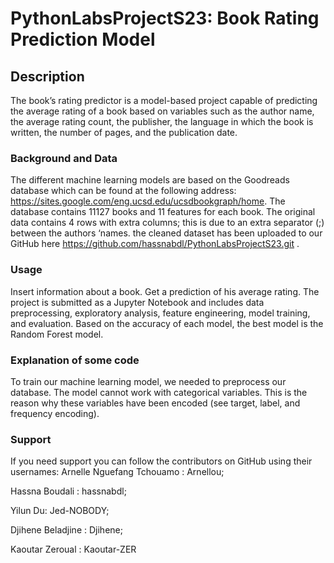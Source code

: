 # PythonLabsProjectS23: Book Rating Prediction Model

## Description
The book’s rating predictor is a model-based project capable of predicting the average rating of a book based on variables such as the author name, the average rating count, the publisher, the language in which the book is written, the number of pages, and the publication date.

### Background and Data
The different machine learning models are based on the Goodreads database which can be found at the following address: https://sites.google.com/eng.ucsd.edu/ucsdbookgraph/home. The database contains 11127 books and 11 features for each book. The original data contains 4 rows with extra columns; this is due to an extra separator (;) between the authors ‘names. the cleaned dataset has been uploaded to our GitHub here https://github.com/hassnabdl/PythonLabsProjectS23.git .

### Usage
Insert information about a book. Get a prediction of his average rating.
The project is submitted as a Jupyter Notebook and includes data preprocessing, exploratory analysis, feature engineering, model training, and evaluation. Based on the accuracy of each model, the best model is the Random Forest model.

### Explanation of some code
To train our machine learning model, we needed to preprocess our database. The model cannot work with categorical variables. This is the reason why these variables have been encoded (see target, label, and frequency encoding).

### Support
If you need support you can follow the contributors on GitHub using their usernames:
Arnelle Nguefang Tchouamo :   Arnellou; 

Hassna Boudali :     hassnabdl; 

Yilun Du:     Jed-NOBODY;


Djihene Beladjine :     Djihene; 


Kaoutar Zeroual :     Kaoutar-ZER






